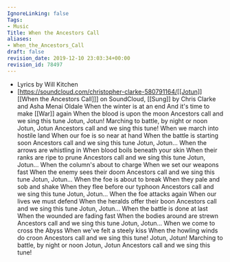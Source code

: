 ```yaml
---
IgnoreLinking: false
Tags:
- Music
Title: When the Ancestors Call
aliases:
- When_the_Ancestors_Call
draft: false
revision_date: 2019-12-10 23:03:34+00:00
revision_id: 78497
---
```


* Lyrics by Will Kitchen
* [https://soundcloud.com/christopher-clarke-580791164/[[Jotun]] [[When the Ancestors Call]]] on SoundCloud, [[Sung]] by Chris Clarke and Asha Menai Oldale
When the winter is at an end
And it's time to make [[War]] again
When the blood is upon the moon
Ancestors call and we sing this tune
Jotun, Jotun!
Marching to battle, by night or noon
Jotun, Jotun
Ancestors call and we sing this tune!
When we march into hostile land
When our foe is so near at hand
When the battle is starting soon
Ancestors call and we sing this tune
Jotun, Jotun...
When the arrows are whistling in
When blood boils beneath your skin
When their ranks are ripe to prune
Ancestors call and we sing this tune
Jotun, Jotun...
When the column's about to charge
When we set our weapons fast
When the enemy sees their doom
Ancestors call and we sing this tune
Jotun, Jotun...
When the foe is about to break
When they pale and sob and shake
When they flee before our typhoon
Ancestors call and we sing this tune
Jotun, Jotun...
When the foe attacks again
When our lives we must defend
When the heralds offer their boon
Ancestors call and we sing this tune
Jotun, Jotun...
When the battle is done at last
When the wounded are fading fast
When the bodies around are strewn
Ancestors call and we sing this tune
Jotun, Jotun...
When we come to cross the Abyss
When we've felt a steely kiss
When the howling winds do croon
Ancestors call and we sing this tune!
Jotun, Jotun!
Marching to battle, by night or noon
Jotun, Jotun
Ancestors call and we sing this tune!